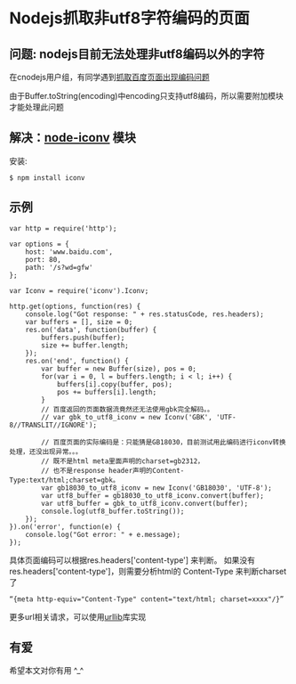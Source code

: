 # Nodejs抓取非utf8字符编码的页面

## 问题: nodejs目前无法处理非utf8编码以外的字符

在cnodejs用户组，有同学遇到[抓取百度页面出现编码问题](https://groups.google.com/group/cnodejs/browse_thread/thread/2a7dba383f3e3de8)

由于Buffer.toString(encoding)中encoding只支持utf8编码，所以需要附加模块才能处理此问题

## 解决：[node-iconv](https://github.com/bnoordhuis/node-iconv) 模块

安装: 
    
    $ npm install iconv
 
## 示例
    
    var http = require('http');
    
    var options = {
        host: 'www.baidu.com',
        port: 80,
        path: '/s?wd=gfw'
    };
    
    var Iconv = require('iconv').Iconv;
    
    http.get(options, function(res) {
        console.log("Got response: " + res.statusCode, res.headers);
        var buffers = [], size = 0;
        res.on('data', function(buffer) {
            buffers.push(buffer);
            size += buffer.length;
        });
        res.on('end', function() {
            var buffer = new Buffer(size), pos = 0;
            for(var i = 0, l = buffers.length; i < l; i++) {
                buffers[i].copy(buffer, pos);
                pos += buffers[i].length;
            }
            // 百度返回的页面数据流竟然还无法使用gbk完全解码。。
            // var gbk_to_utf8_iconv = new Iconv('GBK', 'UTF-8//TRANSLIT//IGNORE');
            
            // 百度页面的实际编码是：只能猜是GB18030，目前测试用此编码进行iconv转换处理，还没出现异常。。。
            // 既不是html meta里面声明的charset=gb2312，
            // 也不是response header声明的Content-Type:text/html;charset=gbk。
            var gb18030_to_utf8_iconv = new Iconv('GB18030', 'UTF-8');
            var utf8_buffer = gb18030_to_utf8_iconv.convert(buffer);
            var utf8_buffer = gbk_to_utf8_iconv.convert(buffer);
            console.log(utf8_buffer.toString());
        });
    }).on('error', function(e) {
        console.log("Got error: " + e.message);
    });

具体页面编码可以根据res.headers['content-type'] 来判断。
如果没有res.headers['content-type']，则需要分析html的 Content-Type 来判断charset了 

    “{meta http-equiv="Content-Type" content="text/html; charset=xxxx"/}”

更多url相关请求，可以使用[urllib](http://github.com/fengmk2/urllib)库实现

## 有爱

希望本文对你有用 ^_^